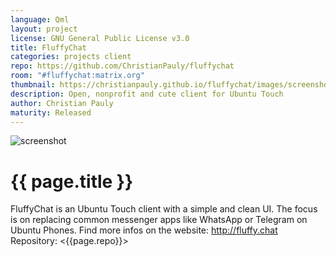 ```yaml
---
language: Qml
layout: project
license: GNU General Public License v3.0
title: FluffyChat
categories: projects client
repo: https://github.com/ChristianPauly/fluffychat
room: "#fluffychat:matrix.org"
thumbnail: https://christianpauly.github.io/fluffychat/images/screenshot.png
description: Open, nonprofit and cute client for Ubuntu Touch
author: Christian Pauly
maturity: Released
---
```


![screenshot](https://christianpauly.github.io/fluffychat/images/screenshot.png "{{ page.title }}")

# {{ page.title }}
FluffyChat is an Ubuntu Touch client with a simple and clean UI. The focus is on replacing common messenger apps like WhatsApp or Telegram on Ubuntu Phones. Find more infos on the website: http://fluffy.chat
Repository: <{{page.repo}}>
